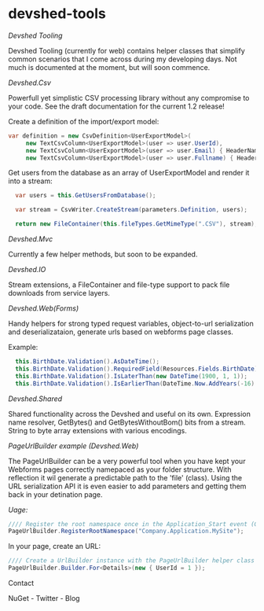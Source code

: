 # devshed-tools
*Devshed Tooling*

Devshed Tooling (currently for web) contains helper classes that simplify common scenarios that I come across during my developing days. Not much is documented at the moment, but will soon commence.

*Devshed.Csv*

Powerfull yet simplistic CSV processing library without any compromise to your code. See the draft documentation for the current 1.2 release!

Create a definition of the import/export model:
```cs
var definition = new CsvDefinition<UserExportModel>(
     new TextCsvColumn<UserExportModel>(user => user.UserId),
     new TextCsvColumn<UserExportModel>(user => user.Email) { HeaderName = Resources.Users.Email },
     new TextCsvColumn<UserExportModel>(user => user.Fullname) { HeaderName = Resources.Users.Fullname });
```
Get users from the database as an array of UserExportModel and render it into a stream:
```cs
  var users = this.GetUsersFromDatabase();

  var stream = CsvWriter.CreateStream(parameters.Definition, users);

  return new FileContainer(this.fileTypes.GetMimeType(".CSV"), stream);
```

*Devshed.Mvc*

Currently a few helper methods, but soon to be expanded.

*Devshed.IO*

Stream extensions, a FileContainer and file-type support to pack file downloads from service layers.

*Devshed.Web(Forms)*

Handy helpers for strong typed request variables, object-to-url serialization and deserializataion, generate urls based on webforms page classes.

Example:
```cs
  this.BirthDate.Validation().AsDateTime();
  this.BirthDate.Validation().RequiredField(Resources.Fields.BirthDate);
  this.BirthDate.Validation().IsLaterThan(new DateTime(1900, 1, 1));
  this.BirthDate.Validation().IsEarlierThan(DateTime.Now.AddYears(-16).Date);
```

*Devshed.Shared*

Shared functionality across the Devshed and useful on its own. Expression name resolver, GetBytes() and GetBytesWithoutBom() bits from a stream. String to byte array extensions with various encodings.

*PageUrlBuilder example (Devshed.Web)*

The PageUrlBuilder can be a very powerful tool when you have kept your Webforms pages correctly namepaced as your folder structure. With reflection it wil generate a predictable path to the 'file' (class). Using the URL serialization API it is even easier to add parameters and getting them back in your detination page.

*Uage:*

```cs
//// Register the root namespace once in the Application_Start event (Global.asax).
PageUrlBuilder.RegisterRootNamespace("Company.Application.MySite");
```
In your page, create an URL: 
```cs
//// Create a UrlBuilder instance with the PageUrlBuilder helper class and add some parameters:
PageUrlBuilder.Builder.For<Details>(new { UserId = 1 }); 
```

Contact

NuGet - Twitter - Blog
